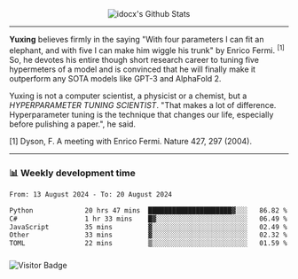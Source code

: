 <div align="center">
    <img align="center" src="https://github-readme-stats.vercel.app/api?username=idocx&show_icons=true&count_private=true&hide_border=true" alt="idocx's Github Stats"></img>
</div>

---

**Yuxing** believes firmly in the saying "With four parameters I can fit an elephant, and with five I can make him wiggle his trunk" by Enrico Fermi. <sup>[1]</sup> So, he devotes his entire though short research career to tuning five hypermeters of a model and is convinced that he will finally make it outperform any SOTA models like GPT-3 and AlphaFold 2.

Yuxing is not a computer scientist, a physicist or a chemist, but a *HYPERPARAMETER TUNING SCIENTIST*. "That makes a lot of difference. Hyperparameter tuning is the technique that changes our life, especially before pulishing a paper.", he said.

[1] Dyson, F. A meeting with Enrico Fermi. Nature 427, 297 (2004).


---

### 📊 Weekly development time
<!--START_SECTION:waka-->

```txt
From: 13 August 2024 - To: 20 August 2024

Python             20 hrs 47 mins  █████████████████████▓░░░   86.82 %
C#                 1 hr 33 mins    █▓░░░░░░░░░░░░░░░░░░░░░░░   06.49 %
JavaScript         35 mins         ▓░░░░░░░░░░░░░░░░░░░░░░░░   02.49 %
Other              33 mins         ▓░░░░░░░░░░░░░░░░░░░░░░░░   02.32 %
TOML               22 mins         ▒░░░░░░░░░░░░░░░░░░░░░░░░   01.59 %
```

<!--END_SECTION:waka-->

### 

![Visitor Badge](https://visitor-badge.laobi.icu/badge?page_id=idocx.idocx)